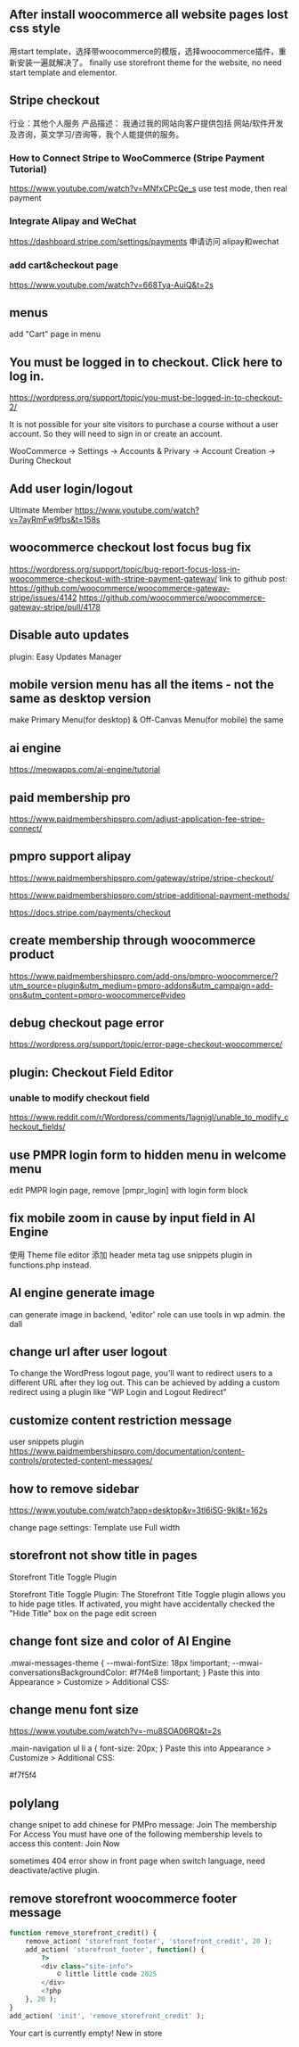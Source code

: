 ## After install woocommerce all website pages lost css style
用start template，选择带woocommerce的模版，选择woocommerce插件，重新安装一遍就解决了。
finally use storefront theme for the website, no need start template and elementor.


## Stripe checkout
行业：其他个人服务
产品描述：
我通过我的网站向客户提供包括 网站/软件开发及咨询，英文学习/咨询等，我个人能提供的服务。

### How to Connect Stripe to WooCommerce (Stripe Payment Tutorial)
https://www.youtube.com/watch?v=MNfxCPcQe_s
use test mode, then real payment

### Integrate Alipay and WeChat
https://dashboard.stripe.com/settings/payments
申请访问 alipay和wechat

### add cart&checkout page
https://www.youtube.com/watch?v=668Tya-AuiQ&t=2s

## menus
add "Cart" page in menu

## You must be logged in to checkout. Click here to log in.
https://wordpress.org/support/topic/you-must-be-logged-in-to-checkout-2/

It is not possible for your site visitors to purchase a course without a user account. So they will need to sign in or create an account.

WooCommerce -> Settings -> Accounts & Privary -> Account Creation -> During Checkout



## Add user login/logout
Ultimate Member
https://www.youtube.com/watch?v=7ayRmFw9fbs&t=158s


## woocommerce checkout lost focus bug fix
https://wordpress.org/support/topic/bug-report-focus-loss-in-woocommerce-checkout-with-stripe-payment-gateway/
link to github post: https://github.com/woocommerce/woocommerce-gateway-stripe/issues/4142
https://github.com/woocommerce/woocommerce-gateway-stripe/pull/4178


## Disable auto updates
plugin: Easy Updates Manager


## mobile version menu has all the items - not the same as desktop version
make Primary Menu(for desktop) & Off-Canvas Menu(for mobile) the same



## ai engine
https://meowapps.com/ai-engine/tutorial



## paid membership pro
https://www.paidmembershipspro.com/adjust-application-fee-stripe-connect/

## pmpro support alipay
https://www.paidmembershipspro.com/gateway/stripe/stripe-checkout/

https://www.paidmembershipspro.com/stripe-additional-payment-methods/

https://docs.stripe.com/payments/checkout


## create membership through woocommerce product
https://www.paidmembershipspro.com/add-ons/pmpro-woocommerce/?utm_source=plugin&utm_medium=pmpro-addons&utm_campaign=add-ons&utm_content=pmpro-woocommerce#video



## debug checkout page error
https://wordpress.org/support/topic/error-page-checkout-woocommerce/



## plugin: Checkout Field Editor
### unable to modify checkout field
https://www.reddit.com/r/Wordpress/comments/1agnjgl/unable_to_modify_checkout_fields/

## use PMPR login form to hidden menu in welcome menu
edit PMPR login page, remove  [pmpr_login] with login form block

## fix mobile zoom in cause by input field in AI Engine
使用 Theme file editor 添加 header meta tag
<meta name="viewport" content="initial-scale=1.0,minimum-scale=1.0,maximum-scale=1.0,width=device-width, user-scalable=no" />
use snippets plugin in functions.php instead.

## AI engine generate image
can generate image in backend, 'editor' role can use tools in wp admin.
the dall

## change url after user logout
To change the WordPress logout page, you'll want to redirect users to a different URL after they log out. This can be achieved by adding a custom redirect using a plugin like "WP Login and Logout Redirect"


## customize content restriction message
user snippets plugin
https://www.paidmembershipspro.com/documentation/content-controls/protected-content-messages/


## how to remove sidebar
https://www.youtube.com/watch?app=desktop&v=3tl6iSG-9kI&t=162s

change page settings: Template use Full width

## storefront not show title in pages

Storefront Title Toggle Plugin

Storefront Title Toggle Plugin: The Storefront Title Toggle plugin allows you to hide page titles. If activated, you might have accidentally checked the "Hide Title" box on the page edit screen


## change font size and color of AI Engine
.mwai-messages-theme {
    --mwai-fontSize: 18px !important;
    --mwai-conversationsBackgroundColor: #f7f4e8 !important;
}
Paste this into Appearance > Customize > Additional CSS:

## change menu font size
https://www.youtube.com/watch?v=-mu8SOA06RQ&t=2s

.main-navigation ul li a {
	font-size: 20px;
}
Paste this into Appearance > Customize > Additional CSS:

#f7f5f4


## polylang 

change snipet to add chinese for PMPro message:
Join The membership For Access
You must have one of the following membership levels to access this content:
Join Now

sometimes 404 error show in front page when switch language, need deactivate/active plugin.

## remove storefront woocommerce footer message

```php
function remove_storefront_credit() {
    remove_action( 'storefront_footer', 'storefront_credit', 20 );
    add_action( 'storefront_footer', function() {
        ?>
        <div class="site-info">
            © little little code 2025
        </div>
        <?php
    }, 20 );
}
add_action( 'init', 'remove_storefront_credit' );
```



Your cart is currently empty!
New in store

